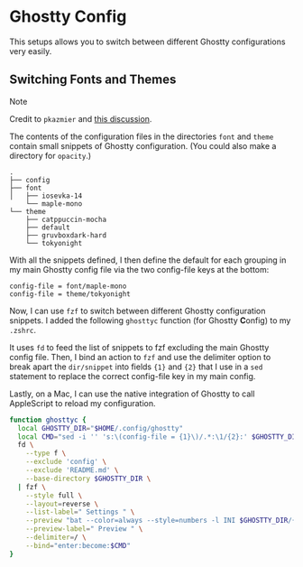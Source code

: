 # Ghostty Config

This setups allows you to switch between different Ghostty configurations very easily.

## Switching Fonts and Themes

> [!NOTE]
> Credit to `pkazmier` and [this discussion](https://github.com/ghostty-org/ghostty/discussions/3527).

The contents of the configuration files in the directories `font` and `theme` contain small snippets of Ghostty configuration. (You could also make a directory for `opacity`.)

```
.
├── config
├── font
│   ├── iosevka-14
    └── maple-mono
└── theme
    ├── catppuccin-mocha
    ├── default
    ├── gruvboxdark-hard
    └── tokyonight
```

With all the snippets defined, I then define the default for each grouping in my main Ghostty config file via the two config-file keys at the bottom:

```
config-file = font/maple-mono
config-file = theme/tokyonight
```

Now, I can use `fzf` to switch between different Ghostty configuration snippets. I added the following `ghosttyc` function (for Ghostty **C**onfig) to my `.zshrc`.

It uses `fd` to feed the list of snippets to fzf excluding the main Ghostty config file. Then, I bind an action to `fzf` and use the delimiter option to break apart the `dir/snippet` into fields `{1}` and `{2}` that I use in a `sed` statement to replace the correct config-file key in my main config.

Lastly, on a Mac, I can use the native integration of Ghostty to call AppleScript to reload my configuration.

```bash
function ghosttyc {
  local GHOSTTY_DIR="$HOME/.config/ghostty"
  local CMD="sed -i '' 's:\(config-file = {1}\)/.*:\1/{2}:' $GHOSTTY_DIR/config && osascript -so -e 'tell application \"Ghostty\" to activate' -e 'tell application \"System Events\" to keystroke \",\" using {command down, shift down}'"
  fd \
    --type f \
    --exclude 'config' \
    --exclude 'README.md' \
    --base-directory $GHOSTTY_DIR \
  | fzf \
    --style full \
    --layout=reverse \
    --list-label=" Settings " \
    --preview "bat --color=always --style=numbers -l INI $GHOSTTY_DIR/{}" \
    --preview-label=" Preview " \
    --delimiter=/ \
    --bind="enter:become:$CMD"
}
```

